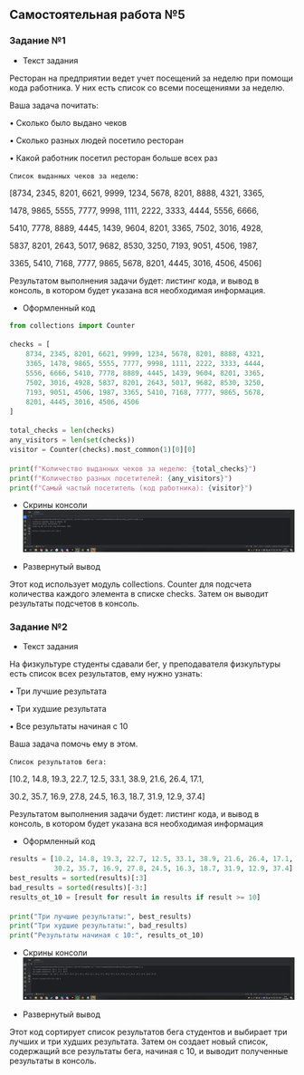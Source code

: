 ## Самостоятельная работа №5

### Задание №1
- Текст задания

Ресторан на предприятии ведет учет посещений за неделю при помощи кода работника. У них есть список со всеми посещениями за неделю. 

Ваша задача почитать:

• Сколько было выдано чеков

• Сколько разных людей посетило ресторан

• Какой работник посетил ресторан больше всех раз

 ```Список выданных чеков за неделю:```

[8734, 2345, 8201, 6621, 9999, 1234, 5678, 8201, 8888, 4321, 3365,

 1478, 9865, 5555, 7777, 9998, 1111, 2222, 3333, 4444, 5556, 6666,

 5410, 7778, 8889, 4445, 1439, 9604, 8201, 3365, 7502, 3016, 4928,

 5837, 8201, 2643, 5017, 9682, 8530, 3250, 7193, 9051, 4506, 1987,

 3365, 5410, 7168, 7777, 9865, 5678, 8201, 4445, 3016, 4506, 4506]

Результатом выполнения задачи будет: листинг кода, и вывод в консоль, в котором будет указана вся необходимая информация.

- Оформленный код

```python
from collections import Counter

checks = [
    8734, 2345, 8201, 6621, 9999, 1234, 5678, 8201, 8888, 4321,
    3365, 1478, 9865, 5555, 7777, 9998, 1111, 2222, 3333, 4444,
    5556, 6666, 5410, 7778, 8889, 4445, 1439, 9604, 8201, 3365,
    7502, 3016, 4928, 5837, 8201, 2643, 5017, 9682, 8530, 3250,
    7193, 9051, 4506, 1987, 3365, 5410, 7168, 7777, 9865, 5678,
    8201, 4445, 3016, 4506, 4506
]

total_checks = len(checks)
any_visitors = len(set(checks))
visitor = Counter(checks).most_common(1)[0][0]

print(f"Количество выданных чеков за неделю: {total_checks}")
print(f"Количество разных посетителей: {any_visitors}")
print(f"Самый частый посетитель (код работника): {visitor}")
```

- Скрины консоли
  ![img_5_1.png](https://github.com/xsadsenpai/py_practice/blob/lab5/pic/img_5_1.png)

- Развернутый вывод

Этот код использует модуль collections. Counter для подсчета количества каждого элемента в списке checks. Затем он выводит результаты подсчетов в консоль.

### Задание №2
- Текст задания

На физкультуре студенты сдавали бег, у преподавателя физкультуры есть список всех результатов, ему нужно узнать:

• Три лучшие результата

• Три худшие результата

• Все результаты начиная с 10

Ваша задача помочь ему в этом.

```Список результатов бега:```

[10.2, 14.8, 19.3, 22.7, 12.5, 33.1, 38.9, 21.6, 26.4, 17.1,

30.2, 35.7, 16.9, 27.8, 24.5, 16.3, 18.7, 31.9, 12.9, 37.4]

Результатом выполнения задачи будет: листинг кода, и вывод в консоль, в котором будет указана вся необходимая информация

- Оформленный код

```python
results = [10.2, 14.8, 19.3, 22.7, 12.5, 33.1, 38.9, 21.6, 26.4, 17.1,
           30.2, 35.7, 16.9, 27.8, 24.5, 16.3, 18.7, 31.9, 12.9, 37.4]
best_results = sorted(results)[:3]
bad_results = sorted(results)[-3:]
results_ot_10 = [result for result in results if result >= 10]

print("Три лучшие результаты:", best_results)
print("Три худшие результаты:", bad_results)
print("Результаты начиная с 10:", results_ot_10)
```

- Скрины консоли
  ![img_5_2.png](https://github.com/xsadsenpai/py_practice/blob/lab5/pic/img_5_2.png)

- Развернутый вывод

Этот код сортирует список результатов бега студентов и выбирает три лучших и три худших результата. Затем он создает новый список, содержащий все результаты бега, начиная с 10, и выводит полученные результаты в консоль.



